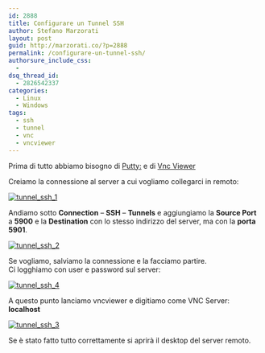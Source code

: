 ```yaml
---
id: 2888
title: Configurare un Tunnel SSH
author: Stefano Marzorati
layout: post
guid: http://marzorati.co/?p=2888
permalink: /configurare-un-tunnel-ssh/
authorsure_include_css:
  - 
dsq_thread_id:
  - 2826542337
categories:
  - Linux
  - Windows
tags:
  - ssh
  - tunnel
  - vnc
  - vncviewer
---
```

Prima di tutto abbiamo bisogno di <a href="http://www.chiark.greenend.org.uk/~sgtatham/putty/download.html" title="Putty" target="_blank">Putty:</a> e di <a href="https://www.realvnc.com/download/viewer/" target="_blank">Vnc Viewer</a>

Creiamo la connessione al server a cui vogliamo collegarci in remoto:

[<img src="http://res.cloudinary.com/marzorati-co/image/upload/v1408107869/tunnel_ssh_1_bm7hce.jpg" alt="tunnel_ssh_1" class="aligncenter size-full wp-image-2889" />][1]

Andiamo sotto **Connection** &#8211; **SSH** &#8211; **Tunnels** e aggiungiamo la **Source Port** a **5900** e la **Destination** con lo stesso indirizzo del server, ma con la **porta 5901**.

[<img src="http://res.cloudinary.com/marzorati-co/image/upload/v1408107868/tunnel_ssh_2_m2vqpw.jpg" alt="tunnel_ssh_2" class="aligncenter size-full wp-image-2890" />][2]

Se vogliamo, salviamo la connessione e la facciamo partire.  
Ci logghiamo con user e password sul server:

[<img src="http://res.cloudinary.com/marzorati-co/image/upload/v1408107867/tunnel_ssh_4_rkmpqr.jpg" alt="tunnel_ssh_4" class="aligncenter size-full wp-image-2891" />][3]

A questo punto lanciamo vncviewer e digitiamo come VNC Server: **localhost**

[<img src="http://res.cloudinary.com/marzorati-co/image/upload/v1408107866/tunnel_ssh_3_mmsnxb.jpg" alt="tunnel_ssh_3" class="aligncenter size-full wp-image-2892" />][4]

Se è stato fatto tutto correttamente si aprirà il desktop del server remoto.

 [1]: http://res.cloudinary.com/marzorati-co/image/upload/v1408107869/tunnel_ssh_1_bm7hce.jpg
 [2]: http://res.cloudinary.com/marzorati-co/image/upload/v1408107868/tunnel_ssh_2_m2vqpw.jpg
 [3]: http://res.cloudinary.com/marzorati-co/image/upload/v1408107867/tunnel_ssh_4_rkmpqr.jpg
 [4]: http://res.cloudinary.com/marzorati-co/image/upload/v1408107866/tunnel_ssh_3_mmsnxb.jpg